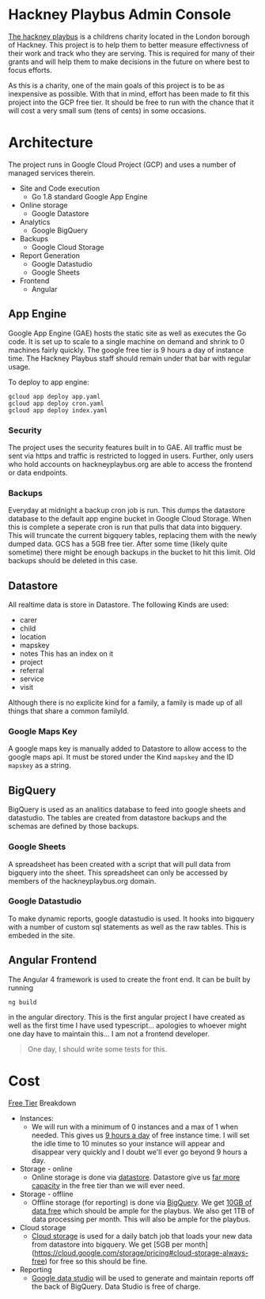# Hackney Playbus Admin Console

[The hackney playbus](http://hackneyplaybus.com/) is a childrens charity located in the London borough of Hackney. This project is to help them to better measure effectivness of their work and track who they are serving. This is required for many of their grants and will help them to make decisions in the future on where best to focus efforts.

As this is a charity, one of the main goals of this project is to be as inexpensive as possible. With that in mind, effort has been made to fit this project into the GCP free tier. It should be free to run with the chance that it will cost a very small sum (tens of cents) in some occasions.

# Architecture

The project runs in Google Cloud Project (GCP) and uses a number of managed services therein. 
* Site and Code execution 
    * Go 1.8 standard Google App Engine
* Online storage
    * Google Datastore
* Analytics
    * Google BigQuery
* Backups 
    * Google Cloud Storage
* Report Generation
    * Google Datastudio
    * Google Sheets
* Frontend
    * Angular

## App Engine 
Google App Engine (GAE) hosts the static site as well as executes the Go code. It is set up to scale to a single machine on demand and shrink to 0 machines fairly quickly. The google free tier is 9 hours a day of instance time. The Hackney Playbus staff should remain under that bar with regular usage.

To deploy to app engine:

```
gcloud app deploy app.yaml
gcloud app deploy cron.yaml
gcloud app deploy index.yaml
```

### Security
The project uses the security features built in to GAE. All traffic must be sent via https and traffic is restricted to logged in users. Further, only users who hold accounts on hackneyplaybus.org are able to access the frontend or data endpoints.

### Backups
Everyday at midnight a backup cron job is run. This dumps the datastore database to the default app engine bucket in Google Cloud Storage. When this is complete a seperate cron is run that pulls that data into bigquery. This will truncate the current bigquery tables, replacing them with the newly dumped data. GCS has a 5GB free tier. After some time (likely quite sometime) there might be enough backups in the bucket to hit this limit. Old backups should be deleted in this case.

## Datastore

All realtime data is store in Datastore. The following Kinds are used:

* carer
* child
* location
* mapskey
* notes
    This has an index on it
* project
* referral
* service
* visit

Although there is no explicite kind for a family, a family is made up of all things that share a common familyId. 

### Google Maps Key
A google maps key is manually added to Datastore to allow access to the google maps api. It must be stored under the Kind `mapskey` and the ID `mapskey` as a string.

## BigQuery
BigQuery is used as an analitics database to feed into google sheets and datastudio. The tables are created from datastore backups and the schemas are defined by those backups. 

### Google Sheets
A spreadsheet has been created with a script that will pull data from bigquery into the sheet. This spreadsheet can only be accessed by members of the hackneyplaybus.org domain.

### Google Datastudio
To make dynamic reports, google datastudio is used. It hooks into bigquery with a number of custom sql statements as well as the raw tables. This is embeded in the site.

## Angular Frontend
The Angular 4 framework is used to create the front end. It can be built by running 
```
ng build
```
in the angular directory. This is the first angular project I have created as well as the first time I have used typescript... apologies to whoever might one day have to maintain this... I am not a frontend developer.

> One day, I should write some tests for this.


# Cost
[Free Tier](https://cloud.google.com/free/) Breakdown
* Instances:
    * We will run with a minimum of 0 instances and a max of 1 when needed. This gives us [9 hours a day](https://cloud.google.com/appengine/quotas#Instances) of free instance time. I will set the idle time to 10 minutes so your instance will appear and disappear very quickly and I doubt we'll ever go beyond 9 hours a day.
* Storage - online
    * Online storage is done via [datastore](https://cloud.google.com/datastore/). Datastore give us [far more capacity](https://cloud.google.com/appengine/pricing#costs-for-datastore-calls) in the free tier than we will ever need.
* Storage - offline
    * Offline storage (for reporting) is done via [BigQuery](https://cloud.google.com/bigquery/). We get [10GB of data free](https://cloud.google.com/bigquery/pricing#free-tier-storage) which should be ample for the playbus.  We also get 1TB of data processing per month. This will also be ample for the playbus.
* Cloud storage
    * [Cloud storage](https://cloud.google.com/storage/) is used for a daily batch job that loads your new data from datastore into bigquery. We get [5GB per month] (https://cloud.google.com/storage/pricing#cloud-storage-always-free) for free so this should be fine. 
* Reporting
    * [Google data studio](https://cloud.google.com/data-studio/) will be used to generate and maintain reports off the back of BigQuery. Data Studio is free of charge.
